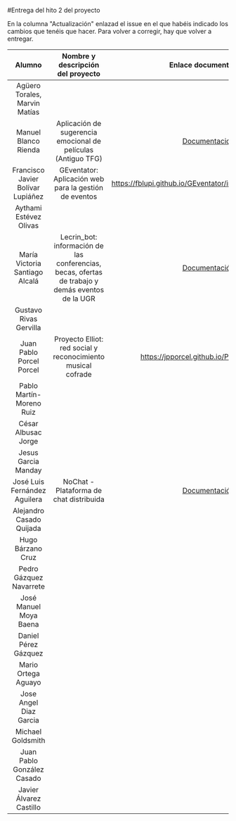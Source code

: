 #Entrega del hito 2 del proyecto

En la columna "Actualización" enlazad el issue en el que habéis
indicado los cambios que tenéis que hacer. Para volver a corregir, hay
que volver a entregar.

| Alumno  | Nombre y descripción del proyecto  | Enlace documentación| Enlace a proyecto | Actualización |
|:-:|:-:|:-:|:-:|:-:|
|Agüero Torales, Marvin Matías ||||
|Manuel Blanco Rienda|Aplicación de sugerencia emocional de películas (Antiguo TFG)|[Documentacion](https://github.com/manuelbr/Proyecto_CC/blob/master/README.md)|[Enlace a Proyecto](https://github.com/manuelbr/Proyecto_CC)|
| Francisco Javier Bolívar Lupiáñez | GEventator: Aplicación web para la gestión de eventos | https://fblupi.github.io/GEventator/index#provisionamiento | https://github.com/fblupi/GEventator |  |
| Aythami Estévez Olivas | |||
| María Victoria Santiago Alcalá | Lecrin_bot: información de las conferencias, becas, ofertas de trabajo y demás eventos de la UGR |[Documentación](https://stiago.github.io/Lecrin_Bot/) | [Enlace al proyecto](https://github.com/STiago/Lecrin_Bot) |
|Gustavo Rivas Gervilla||||
| Juan Pablo Porcel Porcel | Proyecto Elliot: red social y reconocimiento musical cofrade | https://jpporcel.github.io/Proyecto-Elliot/ | https://github.com/JPPorcel/Proyecto-Elliot |
| Pablo Martín-Moreno Ruiz ||||
| César Albusac Jorge ||||
| Jesus Garcia Manday ||||
|José Luis Fernández Aguilera|NoChat - Plataforma de chat distribuida|[Documentación](https://okynos.github.io/ProyectoCC/)|[Nochat](https://github.com/okynos/ProyectoCC)||
|Alejandro Casado Quijada||||
|Hugo Bárzano Cruz||||
|Pedro Gázquez Navarrete ||||
| José Manuel Moya Baena  | |||
| Daniel Pérez Gázquez  ||||
| Mario Ortega Aguayo  | |||
|Jose Angel Diaz Garcia | |||
| Michael Goldsmith ||||
| Juan Pablo González Casado ||||
| Javier Álvarez Castillo ||||
